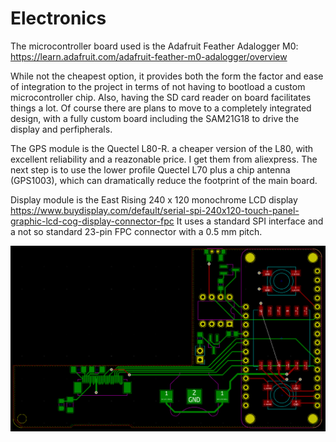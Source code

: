 # Electronics

The microcontroller board used is the Adafruit Feather Adalogger M0:
https://learn.adafruit.com/adafruit-feather-m0-adalogger/overview

While not the cheapest option, it provides both the form the factor and ease of integration to the project in terms of not having to bootload
a custom microcontroller chip. Also, having the SD card reader on board facilitates things a lot.
Of course there are plans to move to a completely integrated design, with a fully custom board including the SAM21G18 to drive the display and perfipherals.

The GPS module is the Quectel L80-R. a cheaper version of the L80, with excellent reliability and a reazonable price.
I get them from aliexpress.
The next step is to use the lower profile Quectel L70 plus a chip antenna (GPS1003), which can dramatically reduce the footprint of the main board.

Display module is the East Rising 240 x 120 monochrome LCD display
https://www.buydisplay.com/default/serial-spi-240x120-touch-panel-graphic-lcd-cog-display-connector-fpc
It uses a standard SPI interface and a not so standard 23-pin FPC connector with a 0.5 mm pitch.

![alt text](https://github.com/jucordero/DIY_Cyclecomputer/blob/master/Electronics/PCB.png)
